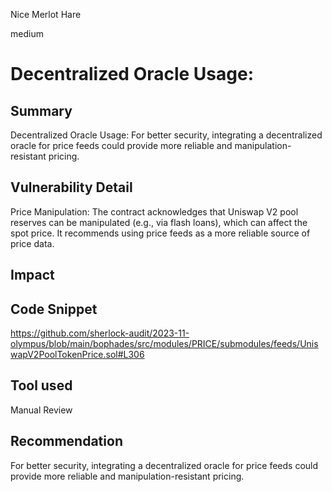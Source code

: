 Nice Merlot Hare

medium

# Decentralized Oracle Usage:

## Summary
Decentralized Oracle Usage: For better security, integrating a decentralized oracle for price feeds could provide more reliable and manipulation-resistant pricing.
## Vulnerability Detail
Price Manipulation: The contract acknowledges that Uniswap V2 pool reserves can be manipulated (e.g., via flash loans), which can affect the spot price. It recommends using price feeds as a more reliable source of price data.

## Impact

## Code Snippet
https://github.com/sherlock-audit/2023-11-olympus/blob/main/bophades/src/modules/PRICE/submodules/feeds/UniswapV2PoolTokenPrice.sol#L306
## Tool used

Manual Review

## Recommendation
 For better security, integrating a decentralized oracle for price feeds could provide more reliable and manipulation-resistant pricing.